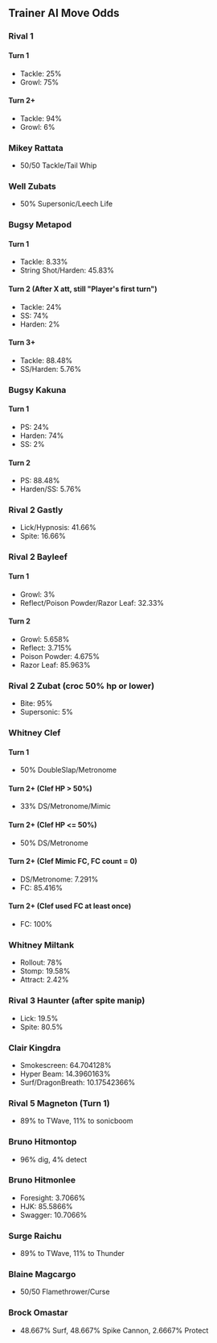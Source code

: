 ## Trainer AI Move Odds

### Rival 1

#### Turn 1
- Tackle: 25%
- Growl: 75%

#### Turn 2+
- Tackle: 94%
- Growl: 6%

### Mikey Rattata
- 50/50 Tackle/Tail Whip

### Well Zubats
- 50% Supersonic/Leech Life

### Bugsy Metapod

#### Turn 1
- Tackle: 8.33%
- String Shot/Harden: 45.83%

#### Turn 2 (After X att, still "Player's first turn")
- Tackle: 24%
- SS: 74%
- Harden: 2%

#### Turn 3+
- Tackle: 88.48%
- SS/Harden: 5.76%

### Bugsy Kakuna

#### Turn 1
- PS: 24%
- Harden: 74%
- SS: 2%

#### Turn 2
- PS: 88.48%
- Harden/SS: 5.76%

### Rival 2 Gastly
- Lick/Hypnosis: 41.66%
- Spite: 16.66%

### Rival 2 Bayleef

#### Turn 1
- Growl: 3%
- Reflect/Poison Powder/Razor Leaf: 32.33%

#### Turn 2
- Growl: 5.658%
- Reflect: 3.715%
- Poison Powder: 4.675%
- Razor Leaf: 85.963%

### Rival 2 Zubat (croc 50% hp or lower)
- Bite: 95%
- Supersonic: 5%

### Whitney Clef

#### Turn 1
- 50% DoubleSlap/Metronome

#### Turn 2+ (Clef HP > 50%)
- 33% DS/Metronome/Mimic

#### Turn 2+ (Clef HP <= 50%)
- 50% DS/Metronome

#### Turn 2+ (Clef Mimic FC, FC count = 0)
- DS/Metronome: 7.291%
- FC: 85.416%

#### Turn 2+ (Clef used FC at least once)
- FC: 100%

### Whitney Miltank
- Rollout: 78%
- Stomp: 19.58%
- Attract: 2.42%

### Rival 3 Haunter (after spite manip)
- Lick: 19.5%
- Spite: 80.5%

### Clair Kingdra
- Smokescreen: 64.704128%
- Hyper Beam: 14.3960163%
- Surf/DragonBreath: 10.17542366%

### Rival 5 Magneton (Turn 1)
- 89% to TWave, 11% to sonicboom

### Bruno Hitmontop
- 96% dig, 4% detect

### Bruno Hitmonlee
- Foresight: 3.7066%
- HJK: 85.5866%
- Swagger: 10.7066%

### Surge Raichu
- 89% to TWave, 11% to Thunder

### Blaine Magcargo
- 50/50 Flamethrower/Curse

### Brock Omastar
- 48.667% Surf, 48.667% Spike Cannon, 2.6667% Protect
